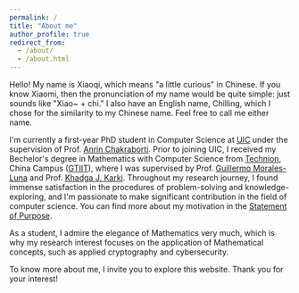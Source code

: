 ```yaml
---
permalink: /
title: "About me"
author_profile: true
redirect_from: 
  - /about/
  - /about.html
---
```


Hello! My name is Xiaoqi, which means "a little curious" in Chinese. If you know Xiaomi, then the pronunciation of my name would be quite simple: just sounds like "Xiao~ + chi." I also have an English name, Chilling, which I chose for the similarity to my Chinese name. Feel free to call me either name.

I'm currently a first-year PhD student in Computer Science at [UIC](https://www.uic.edu/) under the supervision of Prof. [Anrin Chakraborti](https://anrinch.github.io/). Prior to joining UIC, I received my Bechelor's degree in Mathematics with Computer Science from [Technion](https://www.technion.ac.il/en/home-2/), China Campus ([GTIIT](https://www.gtiit.edu.cn/en/)), where I was supervised by Prof. [Guillermo Morales-Luna](https://scholar.google.com/citations?user=YXDir_kAAAAJ&hl=en) and Prof. [Khadga J. Karki](https://scholar.google.com/citations?user=txPZAq0AAAAJ&hl=en). Throughout my research journey, I found immense satisfaction in the procedures of problem-solving and knowledge-exploring, and I'm passionate to make significant contribution in the field of computer science. You can find more about my motivation in the [Statement of Purpose](/files/StatementOfPurpose.pdf).

As a student, I admire the elegance of Mathematics very much, which is why my research interest focuses on the application of Mathematical concepts, such as applied cryptography and cybersecurity.

To know more about me, I invite you to explore this website. Thank you for your interest!
